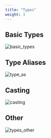 ```yaml
---
title: "Types"
weight: 3
---
```


## Basic Types

![basic_types](/images/basic_types.svg)

## Type Aliases

![type_as](/images/type_as.svg)

## Casting

![casting](/images/casting.svg)

## Other

![types_other](/images/types_other.svg)
